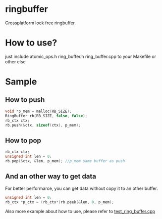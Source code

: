 # ringbuffer
Crossplatform lock free ringbuffer.

How to use?
===========
just include atomic_ops.h ring_buffer.h ring_buffer.cpp to your Makefile or other else

Sample
======
How to push
----
```c++
void *p_mem = malloc(RB_SIZE);
RingBuffer rb(RB_SIZE, false, false);
rb_ctx ctx;
rb.push(&ctx, sizeof(ctx), p_mem);
```

How to pop
----------
```c++
rb_ctx ctx;
unsigned int len = 0;
rb.pop(&ctx, &len, p_mem); //p_mem same buffer as push
```

And an other way to get data
----------------------------
For better performarce, you can get data without copy it to an other buffer.
```c++
unsigned int len = 0;
rb_ctx *p_ctx = (rb_ctx*)rb.peek(&len, 0, p_mem);
```

Also more example about how to use, please refer to [test_ring_buffer.cpp](test_ring_buffer.cpp)
